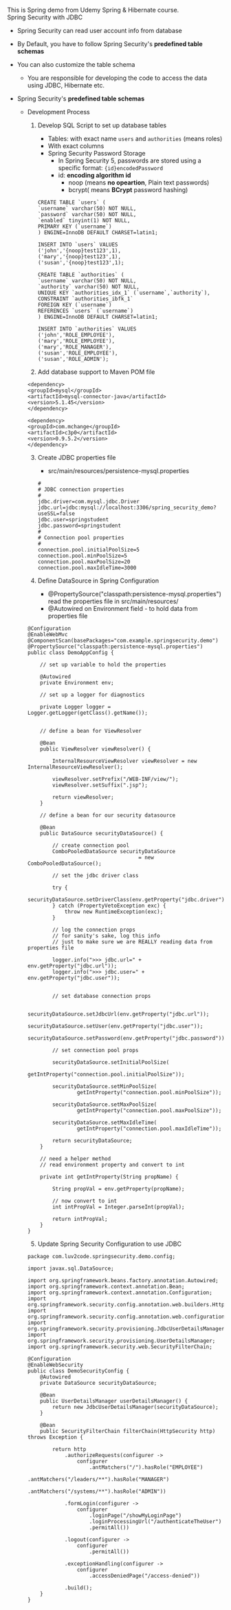 This is Spring demo from Udemy Spring & Hibernate course.   
Spring Security with JDBC
- Spring Security can read user account info from database
- By Default, you have to follow Spring Security's **predefined table schemas**
- You can also customize the table schema
    - You are responsible for developing the code to access the data using JDBC, Hibernate etc.

-  Spring Security's **predefined table schemas** 
    - Development Process
        1. Develop SQL Script to set up database tables
            - Tables: with exact name `users` and `authorities` (means roles)
            - With exact columns
            - Spring Security Password Storage
                - In Spring Security 5, passwords are stored using a specific format: `{id}encodedPassword`
                - id: **encoding algorithm id**
                    - noop (means **no opeartion**, Plain text passwords)
                    - bcrypt( means **BCrypt** password hashing)
                    
            ```
            CREATE TABLE `users` (
            `username` varchar(50) NOT NULL,
            `password` varchar(50) NOT NULL,
            `enabled` tinyint(1) NOT NULL,
            PRIMARY KEY (`username`)
            ) ENGINE=InnoDB DEFAULT CHARSET=latin1;
            ```

            ```
            INSERT INTO `users` VALUES
            ('john','{noop}test123',1),
            ('mary','{noop}test123',1),
            ('susan','{noop}test123',1);
            ```

            ```
            CREATE TABLE `authorities` (
            `username` varchar(50) NOT NULL,
            `authority` varchar(50) NOT NULL,
            UNIQUE KEY `authorities_idx_1` (`username`,`authority`),
            CONSTRAINT `authorities_ibfk_1`
            FOREIGN KEY (`username`)
            REFERENCES `users` (`username`)
            ) ENGINE=InnoDB DEFAULT CHARSET=latin1;
            ```

            ```
            INSERT INTO `authorities` VALUES
            ('john','ROLE_EMPLOYEE'),
            ('mary','ROLE_EMPLOYEE'),
            ('mary','ROLE_MANAGER'),
            ('susan','ROLE_EMPLOYEE'),
            ('susan','ROLE_ADMIN');
            ```

        2. Add database support to Maven POM file

        ```
        <dependency>
        <groupId>mysql</groupId>
        <artifactId>mysql-connector-java</artifactId>
        <version>5.1.45</version>
        </dependency>

        <dependency>
        <groupId>com.mchange</groupId>
        <artifactId>c3p0</artifactId>
        <version>0.9.5.2</version>
        </dependency>
        ```

        3. Create JDBC properties file
            - src/main/resources/persistence-mysql.properties

            ```
            #
            # JDBC connection properties
            #
            jdbc.driver=com.mysql.jdbc.Driver
            jdbc.url=jdbc:mysql://localhost:3306/spring_security_demo?useSSL=false
            jdbc.user=springstudent
            jdbc.password=springstudent
            #
            # Connection pool properties
            #
            connection.pool.initialPoolSize=5
            connection.pool.minPoolSize=5
            connection.pool.maxPoolSize=20
            connection.pool.maxIdleTime=3000
            ```

        4. Define DataSource in Spring Configuration
            - @PropertySource("classpath:persistence-mysql.properties") read the properties file in src/main/resources/
            - @Autowired on Environment field - to hold data from properties file

        ```
        @Configuration
        @EnableWebMvc
        @ComponentScan(basePackages="com.example.springsecurity.demo")
        @PropertySource("classpath:persistence-mysql.properties")
        public class DemoAppConfig {

            // set up variable to hold the properties
            
            @Autowired
            private Environment env;
            
            // set up a logger for diagnostics
            
            private Logger logger = Logger.getLogger(getClass().getName());
            
            
            // define a bean for ViewResolver

            @Bean
            public ViewResolver viewResolver() {
                
                InternalResourceViewResolver viewResolver = new InternalResourceViewResolver();
                
                viewResolver.setPrefix("/WEB-INF/view/");
                viewResolver.setSuffix(".jsp");
                
                return viewResolver;
            }
            
            // define a bean for our security datasource
            
            @Bean
            public DataSource securityDataSource() {
                
                // create connection pool
                ComboPooledDataSource securityDataSource
                                            = new ComboPooledDataSource();
                        
                // set the jdbc driver class
                
                try {
                    securityDataSource.setDriverClass(env.getProperty("jdbc.driver"));
                } catch (PropertyVetoException exc) {
                    throw new RuntimeException(exc);
                }
                
                // log the connection props
                // for sanity's sake, log this info
                // just to make sure we are REALLY reading data from properties file
                
                logger.info(">>> jdbc.url=" + env.getProperty("jdbc.url"));
                logger.info(">>> jdbc.user=" + env.getProperty("jdbc.user"));
                
                
                // set database connection props
                
                securityDataSource.setJdbcUrl(env.getProperty("jdbc.url"));
                securityDataSource.setUser(env.getProperty("jdbc.user"));
                securityDataSource.setPassword(env.getProperty("jdbc.password"));
                
                // set connection pool props
                
                securityDataSource.setInitialPoolSize(
                        getIntProperty("connection.pool.initialPoolSize"));

                securityDataSource.setMinPoolSize(
                        getIntProperty("connection.pool.minPoolSize"));

                securityDataSource.setMaxPoolSize(
                        getIntProperty("connection.pool.maxPoolSize"));

                securityDataSource.setMaxIdleTime(
                        getIntProperty("connection.pool.maxIdleTime"));
                
                return securityDataSource;
            }
            
            // need a helper method 
            // read environment property and convert to int
            
            private int getIntProperty(String propName) {
                
                String propVal = env.getProperty(propName);
                
                // now convert to int
                int intPropVal = Integer.parseInt(propVal);
                
                return intPropVal;
            }
        }
        ```

        5. Update Spring Security Configuration to use JDBC

        ```
        package com.luv2code.springsecurity.demo.config;

        import javax.sql.DataSource;

        import org.springframework.beans.factory.annotation.Autowired;
        import org.springframework.context.annotation.Bean;
        import org.springframework.context.annotation.Configuration;
        import org.springframework.security.config.annotation.web.builders.HttpSecurity;
        import org.springframework.security.config.annotation.web.configuration.EnableWebSecurity;
        import org.springframework.security.provisioning.JdbcUserDetailsManager;
        import org.springframework.security.provisioning.UserDetailsManager;
        import org.springframework.security.web.SecurityFilterChain;

        @Configuration
        @EnableWebSecurity
        public class DemoSecurityConfig { 
            @Autowired
            private DataSource securityDataSource;
  
            @Bean
            public UserDetailsManager userDetailsManager() {
                return new JdbcUserDetailsManager(securityDataSource);
            }

            @Bean
            public SecurityFilterChain filterChain(HttpSecurity http) throws Exception {
                
                return http
                    .authorizeRequests(configurer -> 
                        configurer
                            .antMatchers("/").hasRole("EMPLOYEE")
                            .antMatchers("/leaders/**").hasRole("MANAGER")
                            .antMatchers("/systems/**").hasRole("ADMIN"))
                    
                    .formLogin(configurer -> 
                        configurer
                            .loginPage("/showMyLoginPage")
                            .loginProcessingUrl("/authenticateTheUser")
                            .permitAll())
                    
                    .logout(configurer -> 
                        configurer
                            .permitAll())
                    
                    .exceptionHandling(configurer -> 
                        configurer
                            .accessDeniedPage("/access-denied"))
                    
                    .build();
            }
        }
        ```